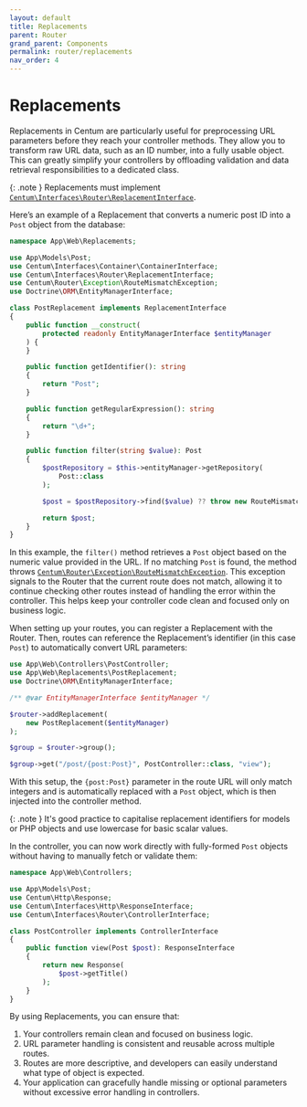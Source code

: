```yaml
---
layout: default
title: Replacements
parent: Router
grand_parent: Components
permalink: router/replacements
nav_order: 4
---
```




# Replacements

Replacements in Centum are particularly useful for preprocessing URL parameters before they reach your controller methods.
They allow you to transform raw URL data, such as an ID number, into a fully usable object.
This can greatly simplify your controllers by offloading validation and data retrieval responsibilities to a dedicated class.

{: .note }
Replacements must implement [`Centum\Interfaces\Router\ReplacementInterface`](https://github.com/SidRoberts/centum/blob/main/src/Interfaces/Router/ReplacementInterface.php).

Here’s an example of a Replacement that converts a numeric post ID into a `Post` object from the database:

```php
namespace App\Web\Replacements;

use App\Models\Post;
use Centum\Interfaces\Container\ContainerInterface;
use Centum\Interfaces\Router\ReplacementInterface;
use Centum\Router\Exception\RouteMismatchException;
use Doctrine\ORM\EntityManagerInterface;

class PostReplacement implements ReplacementInterface
{
    public function __construct(
        protected readonly EntityManagerInterface $entityManager
    ) {
    }

    public function getIdentifier(): string
    {
        return "Post";
    }

    public function getRegularExpression(): string
    {
        return "\d+";
    }

    public function filter(string $value): Post
    {
        $postRepository = $this->entityManager->getRepository(
            Post::class
        );

        $post = $postRepository->find($value) ?? throw new RouteMismatchException();

        return $post;
    }
}
```

In this example, the `filter()` method retrieves a `Post` object based on the numeric value provided in the URL.
If no matching `Post` is found, the method throws [`Centum\Router\Exception\RouteMismatchException`](https://github.com/SidRoberts/centum/blob/main/src/Router/Exception/RouteMismatchException.php).
This exception signals to the Router that the current route does not match, allowing it to continue checking other routes instead of handling the error within the controller.
This helps keep your controller code clean and focused only on business logic.

When setting up your routes, you can register a Replacement with the Router.
Then, routes can reference the Replacement’s identifier (in this case `Post`) to automatically convert URL parameters:

```php
use App\Web\Controllers\PostController;
use App\Web\Replacements\PostReplacement;
use Doctrine\ORM\EntityManagerInterface;

/** @var EntityManagerInterface $entityManager */

$router->addReplacement(
    new PostReplacement($entityManager)
);

$group = $router->group();

$group->get("/post/{post:Post}", PostController::class, "view");
```

With this setup, the `{post:Post}` parameter in the route URL will only match integers and is automatically replaced with a `Post` object, which is then injected into the controller method.

{: .note }
It's good practice to capitalise replacement identifiers for models or PHP objects and use lowercase for basic scalar values.

In the controller, you can now work directly with fully-formed `Post` objects without having to manually fetch or validate them:

```php
namespace App\Web\Controllers;

use App\Models\Post;
use Centum\Http\Response;
use Centum\Interfaces\Http\ResponseInterface;
use Centum\Interfaces\Router\ControllerInterface;

class PostController implements ControllerInterface
{
    public function view(Post $post): ResponseInterface
    {
        return new Response(
            $post->getTitle()
        );
    }
}
```

By using Replacements, you can ensure that:

1. Your controllers remain clean and focused on business logic.
2. URL parameter handling is consistent and reusable across multiple routes.
3. Routes are more descriptive, and developers can easily understand what type of object is expected.
4. Your application can gracefully handle missing or optional parameters without excessive error handling in controllers.
